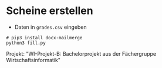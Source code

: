 # Scheine erstellen

- Daten in `grades.csv` eingeben

```
# pip3 install docx-mailmerge
python3 fill.py
```

Projekt: "WI-Projekt-B: Bachelorprojekt aus der Fächergruppe Wirtschaftsinformatik"
